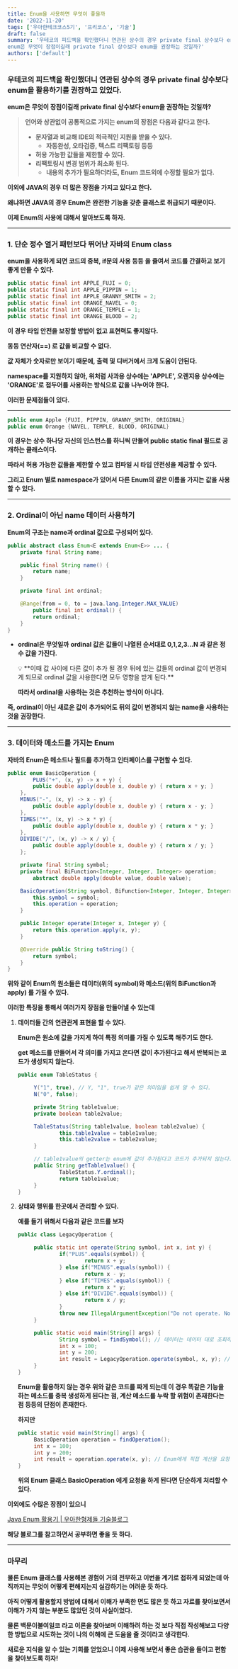 ```yaml
---
title: Enum을 사용하면 무엇이 좋을까
date: '2022-11-20'
tags: ['우아한테크코스5기', '프리코스', '기술']
draft: false
summary: '우테코의 피드백을 확인했더니 연관된 상수의 경우 private final 상수보다 enum을 활용하기를 권장하고 있었다.
enum은 무엇이 장점이길래 private final 상수보다 enum을 권장하는 것일까?'
authors: ['default']
---
```


### **우테코의 피드백을 확인했더니 연관된 상수의 경우 private final 상수보다 enum을 활용하기를 권장하고 있었다.**

**enum은 무엇이 장점이길래 private final 상수보다 enum을 권장하는 것일까?**

> **언어와 상관없이 공통적으로 가지는 enum의 장점은 다음과 같다고 한다.**
>
> - **문자열과 비교해 IDE의 적극적인 지원을 받을 수 있다.**
>   - **자동완성, 오타검증, 텍스트 리팩토링 등등**
> - **허용 가능한 값들을 제한할 수 있다.**
> - **리팩토링시 변경 범위가 최소화 된다.**
>   - **내용의 추가가 필요하더라도, Enum 코드외에 수정할 필요가 없다.**

**이외에 JAVA의 경우 더 많은 장점을 가지고 있다고 한다.**

**왜냐하면 JAVA의 경우 Enum은 완전한 기능을 갖춘 클래스로 취급되기 때문이다.**

**이제 Enum의 사용에 대해서 알아보도록 하자.**

---

### **1. 단순 정수 열거 패턴보다 뛰어난 자바의 Enum class**

**enum을 사용하게 되면 코드의 중복, if문의 사용 등등 을 줄여서 코드를 간결하고 보기 좋게 만들 수 있다.**

```java
public static final int APPLE_FUJI = 0;
public static final int APPLE_PIPPIN = 1;
public static final int APPLE_GRANNY_SMITH = 2;
public static final int ORANGE_NAVEL = 0;
public static final int ORANGE_TEMPLE = 1;
public static final int ORANGE_BLOOD = 2;
```

**이 경우 타입 안전을 보장할 방법이 없고 표현력도 좋지않다.**

**동등 연산자(==) 로 값을 비교할 수 없다.**

**값 자체가 숫자로만 보이기 때문에, 출력 및 디버거에서 크게 도움이 안된다.**

**namespace를 지원하지 않아, 위처럼 사과용 상수에는 'APPLE', 오렌지용 상수에는 'ORANGE'로 접두어를 사용하는 방식으로 값을 나누어야 한다.**

**이러한 문제점들이 있다.**

---

```java
public enum Apple {FUJI, PIPPIN, GRANNY_SMITH, ORIGINAL}
public enum Orange {NAVEL, TEMPLE, BLOOD, ORIGINAL}
```

**이 경우는 상수 하나당 자신의 인스턴스를 하니씩 만들어 public static final 필드로 공개하는 클래스이다.**

**따라서 허용 가능한 값들을 제한할 수 있고 컴파일 시 타입 안전성을 제공할 수 있다.**

**그리고 Enum 별로 namespace가 있어서 다른 Enum의 같은 이름을 가지는 값을 사용할 수 있다.**

---

### **2. Ordinal이 아닌 name 데이터 사용하기**

**Enum의 구조는 name과 ordinal 값으로 구성되어 있다.**

```java
public abstract class Enum<E extends Enum<E>> ... {
	private final String name;

	public final String name() {
		return name;
	}

	private final int ordinal;

	@Range(from = 0, to = java.lang.Integer.MAX_VALUE)
		public final int ordinal() {
		return ordinal;
	}
}
```

- **ordinal은 무엇일까**
  **ordinal 값은 값들이 나열된 순서대로 0,1,2,3…N 과 같은 정수 값을 가진다.**
    <aside>
    💡 **이때 값 사이에 다른 값이 추가 될 경우 뒤에 있는 값들의 ordinal 값이 변경되게 되므로 ordinal 값을 사용한다면 모두 영향을 받게 된다.**
    
    </aside>
    
    **따라서 ordinal을 사용하는 것은 추천하는 방식이 아니다.**

**즉, ordinal이 아닌 새로운 값이 추가되어도 뒤의 값이 변경되지 않는 name을 사용하는 것을 권장한다.**

---

### **3. 데이터와 메소드를 가지는 Enum**

**자바의 Enum은 메소드나 필드를 추가하고 인터페이스를 구현할 수 있다.**

```java
public enum BasicOperation {
		PLUS("+", (x, y) -> x + y) {
        public double apply(double x, double y) { return x + y; }
    },
    MINUS("-", (x, y) -> x - y) {
        public double apply(double x, double y) { return x - y; }
    },
    TIMES("*", (x, y) -> x * y) {
        public double apply(double x, double y) { return x * y; }
    },
    DIVIDE("/", (x, y) -> x / y) {
        public double apply(double x, double y) { return x / y; }
    };

    private final String symbol;
    private final BiFunction<Integer, Integer, Integer> operation;
		abstract double apply(double value, double value);

    BasicOperation(String symbol, BiFunction<Integer, Integer, Integer> operation) {
        this.symbol = symbol;
        this.operation = operation;
    }

    public Integer operate(Integer x, Integer y) {
        return this.operation.apply(x, y);
    }

    @Override public String toString() {
        return symbol;
    }
}
```

**위와 같이 Enum의 원소들은 데이터(위의 symbol)와 메소드(위의 BiFunction과 apply) 를 가질 수 있다.**

**이러한 특징을 통해서 여러가지 장점을 만들어낼 수 있는데**

1. **데이터들 간의 연관관계 표현을 할 수 있다.**

   **Enum은 원소에 값을 가지게 하여 특정 의미를 가질 수 있도록 해주기도 한다.**

   **get 메소드를 만들어서 각 의미를 가지고 온다면 값이 추가된다고 해서 반복되는 코드가 생성되지 않는다.**

   ```java
   public enum TableStatus {

   		Y("1", true), // Y, "1", true가 같은 의미임을 쉽게 알 수 있다.
   		N("0", false);

   		private String table1value;
   		private boolean table2value;

   		TableStatus(String table1value, boolean table2value) {
   				this.table1value = table1value;
   				this.table2value = table2value;
   		}

   		// table1value의 getter는 enum에 값이 추가된다고 코드가 추가되지 않는다.
   		public String getTable1value() {
   				TableStatus.Y.ordinal();
   				return table1value;
   		}
   }
   ```

2. **상태와 행위를 한곳에서 관리할 수 있다.**

   **예를 들기 위해서 다음과 같은 코드를 보자**

   ```java
   public class LegacyOperation {

   		public static int operate(String symbol, int x, int y) {
   				if("PLUS".equals(symbol)) {
   						return x + y;
   				} else if("MINUS".equals(symbol)) {
   						return x - y;
   				} else if("TIMES".equals(symbol)) {
   						return x * y;
   				} else if("DIVIDE".equals(symbol)) {
   						return x / y;
   				}
   				throw new IllegalArgumentException("Do not operate. Not found symbol.");
   		}

   		public static void main(String[] args) {
   				String symbol = findSymbol(); // 데이터는 데이터 대로 조회하고
   				int x = 100;
   				int y = 200;
   				int result = LegacyOperation.operate(symbol, x, y); // 계산은 별도의 메소드를 통해서 진행
   		}
   }
   ```

   **Enum을 활용하지 않는 경우 위와 같은 코드를 짜게 되는데 이 경우 똑같은 기능을 하는 메소드를 중복 생성하게 된다는 점, 계산 메소드를 누락 할 위험이 존재한다는 점 등등의 단점이 존재한다.**

   **하지만**

   ```java
   public static void main(String[] args) {
   		BasicOperation operation = findOperation();
   		int x = 100;
   		int y = 200;
   		int result = operation.operate(x, y); // Enum에게 직접 계산을 요청
   }
   ```

   **위의 Enum 클래스 BasicOperation 에게 요청을 하게 된다면 단순하게 처리할 수 있다.**

**이외에도 수많은 장점이 있으니**

[Java Enum 활용기 | 우아한형제들 기술블로그](https://techblog.woowahan.com/2527/)

**해당 블로그를 참고하면서 공부하면 좋을 듯 하다.**

---

### **마무리**

**물론 Enum 클래스를 사용해본 경험이 거의 전무하고 이번을 계기로 접하게 되었는데 아직까지는 무엇이 어떻게 편해지는지 실감하기는 어려운 듯 하다.**

**아직 어떻게 활용할지 방법에 대해서 이해가 부족한 면도 많은 듯 하고 자료를 찾아보면서 이해가 가지 않는 부분도 많았던 것이 사실이었다.**

**물론 백문이불여일코 라고 이론을 찾아보며 이해하려 하는 것 보다 직접 작성해보고 다양한 방법으로 시도하는 것이 나의 이해에 큰 도움을 줄 것이라고 생각한다.**

**새로운 지식을 알 수 있는 기회를 얻었으니 이제 사용해 보면서 좋은 습관을 들이고 편함을 찾아보도록 하자!**
